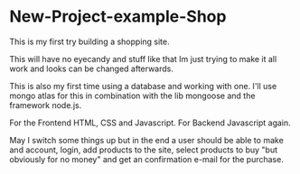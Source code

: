 # New-Project-example-Shop

This is my first try building a shopping site.

This will have no eyecandy and stuff like that Im just trying to make it all work and looks can be changed afterwards.

This is also my first time using a database and working with one. I'll use mongo atlas for this in combination with the lib mongoose and the framework node.js.  

For the Frontend HTML, CSS and Javascript.
For Backend Javascript again.

May I switch some things up but in the end a user should be able to make and account, login, add products to the site, select products to buy "but obviously for no money" and get an confirmation e-mail for the purchase. 


